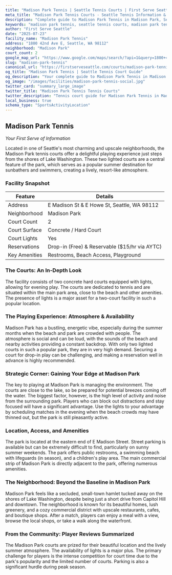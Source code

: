 ```yaml
---
title: "Madison Park Tennis | Seattle Tennis Courts | First Serve Seattle"
meta_title: "Madison Park Tennis Courts - Seattle Tennis Information & Reviews"
description: "Complete guide to Madison Park Tennis in Madison Park, Seattle. Court details, amenities, local tips, and reviews for tennis players in Seattle, WA."
keywords: "madison park tennis, seattle tennis courts, madison park tennis, tennis courts near me, seattle tennis, 98112 tennis courts, public tennis courts seattle, outdoor tennis courts"
author: "First Serve Seattle"
date: "2025-07-23"
facility_name: "Madison Park Tennis"
address: "1800 42nd Ave E, Seattle, WA 98112"
neighborhood: "Madison Park"
court_count: 2
google_map_url: "https://www.google.com/maps/search/?api=1&query=1800+42nd+Ave+E%2C+Seattle%2C+WA+98112"
slug: "madison-park-tennis"
canonical_url: "https://firstserveseattle.com/courts/madison-park-tennis"
og_title: "Madison Park Tennis | Seattle Tennis Court Guide"
og_description: "Your complete guide to Madison Park Tennis in Madison Park. Court conditions, amenities, and local tennis insights."
og_image: "/images/facilities/madison-park-tennis-social.jpg"
twitter_card: "summary_large_image"
twitter_title: "Madison Park Tennis Tennis Courts"
twitter_description: "Tennis court guide for Madison Park Tennis in Madison Park, Seattle"
local_business: true
schema_type: "SportsActivityLocation"
---
```


## Madison Park Tennis

*Your First Serve of Information*

Located in one of Seattle's most charming and upscale neighborhoods, the Madison Park tennis courts offer a delightful playing experience just steps from the shores of Lake Washington. These two lighted courts are a central feature of the park, which serves as a popular summer destination for sunbathers and swimmers, creating a lively, resort-like atmosphere.   

### Facility Snapshot

| Feature | Details |
|---------|----------|
| Address | E Madison St & E Howe St, Seattle, WA 98112 |
| Neighborhood | Madison Park |
| Court Count | 2 |
| Court Surface | Concrete / Hard Court |
| Court Lights | Yes |
| Reservations | Drop-in (Free) & Reservable ($15/hr via AYTC) |
| Key Amenities | Restrooms, Beach Access, Playground |

### The Courts: An In-Depth Look

The facility consists of two concrete hard courts equipped with lights, allowing for evening play. The courts are dedicated to tennis and are situated within the main park area, close to the beach and other amenities. The presence of lights is a major asset for a two-court facility in such a popular location.   

### The Playing Experience: Atmosphere & Availability

Madison Park has a bustling, energetic vibe, especially during the summer months when the beach and park are crowded with people. The atmosphere is social and can be loud, with the sounds of the beach and nearby activities providing a constant backdrop. With only two lighted courts in such a popular park, they are in very high demand. Securing a court for drop-in play can be challenging, and making a reservation well in advance is highly recommended.   

### Strategic Corner: Gaining Your Edge at Madison Park

The key to playing at Madison Park is managing the environment. The courts are close to the lake, so be prepared for potential breezes coming off the water. The biggest factor, however, is the high level of activity and noise from the surrounding park. Players who can block out distractions and stay focused will have a significant advantage. Use the lights to your advantage by scheduling matches in the evening when the beach crowds may have thinned out, but the park is still pleasantly active.

### Location, Access, and Amenities

The park is located at the eastern end of E Madison Street. Street parking is available but can be extremely difficult to find, particularly on sunny summer weekends. The park offers public restrooms, a swimming beach with lifeguards (in season), and a children's play area. The main commercial strip of Madison Park is directly adjacent to the park, offering numerous amenities.   

### The Neighborhood: Beyond the Baseline in Madison Park

Madison Park feels like a secluded, small-town hamlet tucked away on the shores of Lake Washington, despite being just a short drive from Capitol Hill and downtown. The neighborhood is known for its beautiful homes, lush greenery, and a cozy commercial district with upscale restaurants, cafes, and boutique shops. After a match, players can enjoy a meal with a view, browse the local shops, or take a walk along the waterfront.   

### From the Community: Player Reviews Summarized

The Madison Park courts are prized for their beautiful location and the lively summer atmosphere. The availability of lights is a major plus. The primary challenge for players is the intense competition for court time due to the park's popularity and the limited number of courts. Parking is also a significant hurdle during peak season.
